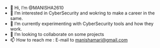 - 👋 Hi, I’m @MANISHA2610
- 👀 I’m interested in CyberSecurity and wokring to make a career in the same.
- 🌱 I’m currently experimenting with CyberSecurity tools and how they work.
- 💞️ I’m looking to collaborate on some projects
- 📫 How to reach me : E-mail to manishamari@gmail.com

<!---
MANISHA2610/MANISHA2610 is a ✨ special ✨ repository because its `README.md` (this file) appears on your GitHub profile.
You can click the Preview link to take a look at your changes.
--->
